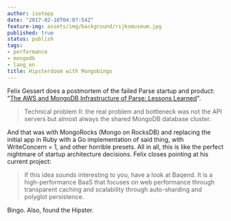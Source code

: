 ```yaml
---
author: isotopp
date: "2017-02-10T04:07:54Z"
feature-img: assets/img/background/rijksmuseum.jpg
published: true
status: publish
tags:
- performance
- mongodb
- lang_en
title: Hipsterdoom with Mongobingo
---
```

Felix Gessert does a postmortem of the failed Parse startup and product:
"[The AWS and MongoDB Infrastructure of Parse: Lessons Learned](https://medium.baqend.com/parse-is-gone-a-few-secrets-about-their-infrastructure-91b3ab2fcf71#.ve5hi5lcd)".

> Technical problem II: the real problem and bottleneck was not the API
> servers but almost always the shared MongoDB database cluster.

And that was with MongoRocks (Mongo on RocksDB) and replacing the initial
app in Ruby with a Go implementation of said thing, with WriteConcern = 1,
and other horrible presets. All in all, this is like the perfect nightmare
of startup architecture decisions. Felix closes pointing at his current
project:

> If this idea sounds interesting to you, have a look at Baqend. It is a
> high-performance BaaS that focuses on web performance through transparent
> caching and scalability through auto-sharding and polyglot persistence.

Bingo. Also, found the Hipster.

